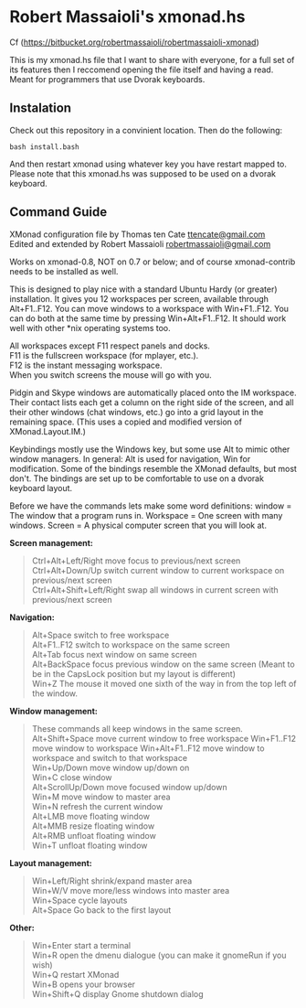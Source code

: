 Robert Massaioli's xmonad.hs
============================

Cf (https://bitbucket.org/robertmassaioli/robertmassaioli-xmonad)

This is my xmonad.hs file that I want to share with everyone, for a full set of its features then I reccomend
opening the file itself and having a read. Meant for programmers that use Dvorak keyboards.

Instalation
-----------

Check out this repository in a convinient location. Then do the following:

    bash install.bash

And then restart xmonad using whatever key you have restart mapped to. Please note that this xmonad.hs was supposed to be used on a dvorak keyboard.

Command Guide
-------------

XMonad configuration file by Thomas ten Cate <ttencate@gmail.com>  
Edited and extended by Robert Massaioli <robertmassaioli@gmail.com>

Works on xmonad-0.8, NOT on 0.7 or below; and of course
xmonad-contrib needs to be installed as well.

This is designed to play nice with a standard Ubuntu Hardy (or greater) installation.
It gives you 12 workspaces per screen, available through Alt+F1..F12. You can move
windows to a workspace with Win+F1..F12. You can do both at the same time
by pressing Win+Alt+F1..F12. It should work well with other \*nix operating systems
too.

All workspaces except F11 respect panels and docks.  
F11 is the fullscreen workspace (for mplayer, etc.).  
F12 is the instant messaging workspace.  
When you switch screens the mouse will go with you.  

Pidgin and Skype windows are automatically placed onto the IM workspace.
Their contact lists each get a column on the right side of the screen,
and all their other windows (chat windows, etc.) go into a grid layout
in the remaining space.
(This uses a copied and modified version of XMonad.Layout.IM.)

Keybindings mostly use the Windows key, but some use Alt to mimic other
window managers. In general: Alt is used for navigation, Win for modification.
Some of the bindings resemble the XMonad defaults, but most don't.
The bindings are set up to be comfortable to use on a dvorak keyboard layout.

Before we have the commands lets make some word definitions:
window = The window that a program runs in.
Workspace = One screen with many windows.
Screen = A physical computer screen that you will look at.

__Screen management:__
>  Ctrl+Alt+Left/Right        move focus to previous/next screen  
>  Ctrl+Alt+Down/Up           switch current window to current workspace on previous/next screen  
>  Ctrl+Alt+Shift+Left/Right  swap all windows in current screen with previous/next screen  

__Navigation:__  
>  Alt+Space            switch to free workspace  
>  Alt+F1..F12          switch to workspace on the same screen  
>  Alt+Tab              focus next window on same screen  
>  Alt+BackSpace        focus previous window on the same screen (Meant to be in the CapsLock position but my layout is different)  
>  Win+Z                The mouse it moved one sixth of the way in from the top left of the window.  

__Window management:__  
>  These commands all keep windows in the same screen.
>  Alt+Shift+Space      move current window to free workspace 
>  Win+F1..F12          move window to workspace
>  Win+Alt+F1..F12      move window to workspace and switch to that workspace  
>  Win+Up/Down          move window up/down on  
>  Win+C                close window  
>  Alt+ScrollUp/Down    move focused window up/down  
>  Win+M                move window to master area  
>  Win+N                refresh the current window  
>  Alt+LMB              move floating window  
>  Alt+MMB              resize floating window  
>  Alt+RMB              unfloat floating window  
>  Win+T                unfloat floating window  
 
__Layout management:__  
>  Win+Left/Right       shrink/expand master area  
>  Win+W/V              move more/less windows into master area  
>  Win+Space            cycle layouts  
>  Alt+Space            Go back to the first layout  

__Other:__  
>  Win+Enter            start a terminal  
>  Win+R                open the dmenu dialogue (you can make it gnomeRun if you wish)  
>  Win+Q                restart XMonad  
>  Win+B                opens your browser  
>  Win+Shift+Q          display Gnome shutdown dialog  
